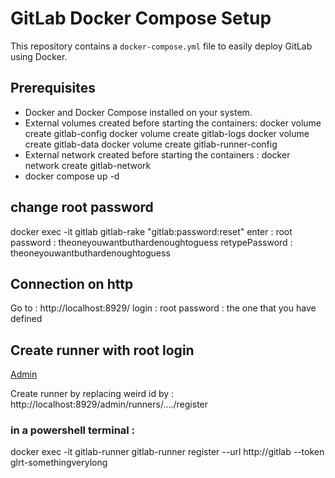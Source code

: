 # GitLab Docker Compose Setup

This repository contains a `docker-compose.yml` file 
to easily deploy GitLab using Docker.

## Prerequisites

* Docker and Docker Compose installed on your system.
* External volumes created before starting the containers:
  docker volume create gitlab-config
  docker volume create gitlab-logs
  docker volume create gitlab-data
  docker volume create gitlab-runner-config
* External network created before starting the containers : 
  docker network create gitlab-network
* docker compose up -d

## change root password 
docker exec -it gitlab gitlab-rake "gitlab:password:reset"
enter : root
password : theoneyouwantbuthardenoughtoguess 
retypePassword : theoneyouwantbuthardenoughtoguess

## Connection on http
Go to : http://localhost:8929/
login : root
password : the one that you have defined

## Create runner with root login
[Admin ](http://localhost:8929/admin/runners)

Create runner by replacing weird id by : 
http://localhost:8929/admin/runners/..../register

### in a powershell terminal : 
docker exec -it gitlab-runner gitlab-runner register  --url http://gitlab  --token glrt-somethingverylong


